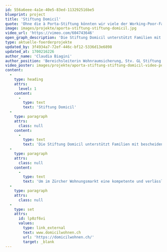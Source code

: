 ```yaml
---
id: 556a6eee-4a1e-40e5-83ed-113292516be5
blueprint: project
title: 'Stiftung Domicil'
quote: 'Ohne die à Porta-Stiftung könnten wir viele der Working-Poor-Familien gar nicht unterstützen.'
image: images/projekte/aporta-stiftung-stiftung-domicil.jpg
video_url: 'https://vimeo.com/604743646'
open_graph_description: 'Die Stiftung Domicil unterstützt Familien mit bescheidenem Budget bei der Suche einer guten und bezahlbaren Wohnung in Zürich und hilft ihren Mieterinnen und Mietern auf eine sensible Art bei allen Problemen, die beim Zusammenleben in einer Hausgemeinschaft auftauchen können. Das Ziel der Stiftung ist es, die Wohnsituation der Betroffenen langfristig zu sichern.'
type: aktuelle-foerderprojekte
updated_by: 3f4934a7-72ef-446c-bf12-5336d13e6898
updated_at: 1700216226
author_name: 'Claudia Biagini'
author_position: 'Bereichsleiterin Wohnraumsicherung, Stv. GL Stiftung Domicil'
video_poster: images/projekte/aporta-stiftung-stiftung-domicil-video-poster.jpg
content:
  -
    type: heading
    attrs:
      level: 1
    content:
      -
        type: text
        text: 'Stiftung Domicil'
  -
    type: paragraph
    attrs:
      class: null
    content:
      -
        type: text
        text: 'Die Stiftung Domicil unterstützt Familien mit bescheidenem Budget bei der Suche einer guten und bezahlbaren Wohnung in Zürich und hilft ihren Mieterinnen und Mietern auf eine sensible Art bei allen Problemen, die beim Zusammenleben in einer Hausgemeinschaft auftauchen können. Das Ziel der Stiftung ist es, die Wohnsituation der Betroffenen langfristig zu sichern.'
  -
    type: paragraph
    attrs:
      class: null
    content:
      -
        type: text
        text: 'Um im Zürcher Wohnungsmarkt eine kompetente und verlässliche Partnerin zu sein, muss sich Domicil in puncto IT-Lösungen und Infrastruktur fit halten. Dank der Unterstützung der Dr. Stephan à Porta-Stiftung hat die Stiftung in den letzten Jahren schon viele wichtige Schritte in die Zukunft gemeistert.'
  -
    type: paragraph
    attrs:
      class: null
  -
    type: set
    attrs:
      id: lp0zf6vi
      values:
        type: link_external
        text: www.domicilwohnen.ch
        url: 'https://domicilwohnen.ch/'
        target: _blank
---
```

